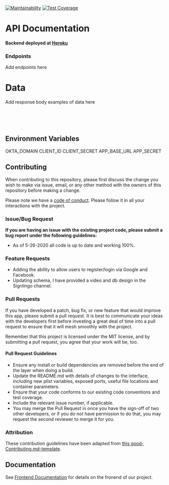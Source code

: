 [![Maintainability](https://api.codeclimate.com/v1/badges/9b3d0af20438824ee812/maintainability)](https://codeclimate.com/github/Lambda-School-Labs/signlingo-be/maintainability)  [![Test Coverage](https://api.codeclimate.com/v1/badges/9b3d0af20438824ee812/test_coverage)](https://codeclimate.com/github/Lambda-School-Labs/signlingo-be/test_coverage)

# API Documentation

#### Backend deployed at [Heroku](https://signlingo-staging.herokuapp.com/) <br>

### Endpoints

Add endpoints here

# Data 

Add response body examples of data here

<br>
<br>
<br>

## Environment Variables

OKTA_DOMAIN
CLIENT_ID
CLIENT_SECRET
APP_BASE_URL
APP_SECRET

## Contributing

When contributing to this repository, please first discuss the change you wish to make via issue, email, or any other method with the owners of this repository before making a change.

Please note we have a [code of conduct](./code_of_conduct.md). Please follow it in all your interactions with the project.

### Issue/Bug Request

 **If you are having an issue with the existing project code, please submit a bug report under the following guidelines:**

 - As of 5-26-2020 all code is up to date and working 100%.


### Feature Requests

 - Adding the ability to allow users to register/login via Google and Facebook.
 - Updating schema, I have provided a video and db design in the Signlingo channel.

### Pull Requests

If you have developed a patch, bug fix, or new feature that would improve this app, please submit a pull request. It is best to communicate your ideas with the developers first before investing a great deal of time into a pull request to ensure that it will mesh smoothly with the project.

Remember that this project is licensed under the MIT license, and by submitting a pull request, you agree that your work will be, too.

#### Pull Request Guidelines

- Ensure any install or build dependencies are removed before the end of the layer when doing a build.
- Update the README.md with details of changes to the interface, including new plist variables, exposed ports, useful file locations and container parameters.
- Ensure that your code conforms to our existing code conventions and test coverage.
- Include the relevant issue number, if applicable.
- You may merge the Pull Request in once you have the sign-off of two other developers, or if you do not have permission to do that, you may request the second reviewer to merge it for you.

### Attribution

These contribution guidelines have been adapted from [this good-Contributing.md-template](https://gist.github.com/PurpleBooth/b24679402957c63ec426).

## Documentation

See [Frontend Documentation](https://github.com/Lambda-School-Labs/signlingo-fe/blob/master/README.md) for details on the fronend of our project.

